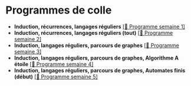 # Programmes de colle 

- **Induction, récurrences, langages réguliers** [[:bookmark: Programme semaine 1]](colle1.pdf)
- **Induction, récurrences, langages réguliers (tout)** [[:bookmark: Programme semaine 2]](colle2.pdf)
- **Induction, langages réguliers, parcours de graphes** [[:bookmark: Programme semaine 3]](colle3.pdf)
- **Induction, langages réguliers, parcours de graphes, Algorithme A étoile** [[:bookmark: Programme semaine 4]](colle4.pdf)
- **Induction, langages réguliers, parcours de graphes, Automates finis (début)** [[:bookmark: Programme semaine 5]](colle5.pdf)
